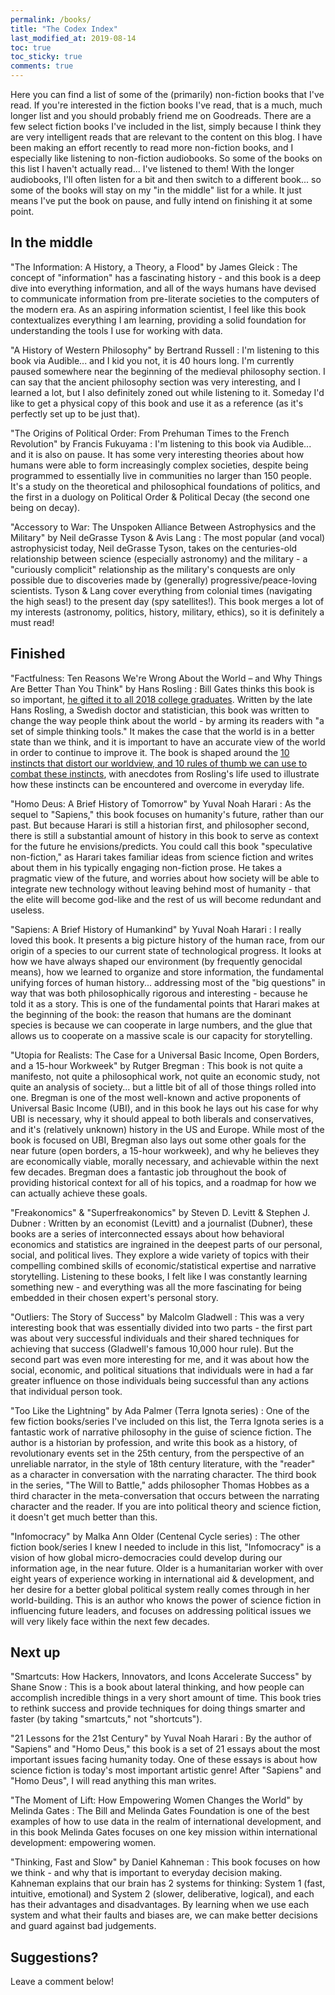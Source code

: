```yaml
---
permalink: /books/
title: "The Codex Index"
last_modified_at: 2019-08-14
toc: true
toc_sticky: true
comments: true
---
```


Here you can find a list of some of the (primarily) non-fiction books that I've read. If you're interested in the fiction books I've read, that is a much, much longer list and you should probably friend me on Goodreads. There are a few select fiction books I've included in the list, simply because I think they are very intelligent reads that are relevant to the content on this blog. I have been making an effort recently to read more non-fiction books, and I especially like listening to non-fiction audiobooks. So some of the books on this list I haven't actually read... I've listened to them! With the longer audiobooks, I'll often listen for a bit and then switch to a different book... so some of the books will stay on my "in the middle" list for a while. It just means I've put the book on pause, and fully intend on finishing it at some point.

## In the middle

"The Information: A History, a Theory, a Flood" by James Gleick
:     The concept of "information" has a fascinating history - and this book is a deep dive into everything information, and all of the ways humans have devised to communicate information from pre-literate societies to the computers of the modern era. As an aspiring information scientist, I feel like this book contextualizes everything I am learning, providing a solid foundation for understanding the tools I use for working with data.

"A History of Western Philosophy" by Bertrand Russell
:     I'm listening to this book via Audible... and I kid you not, it is 40 hours long. I'm currently paused somewhere near the beginning of the medieval philosophy section. I can say that the ancient philosophy section was very interesting, and I learned a lot, but I also definitely zoned out while listening to it. Someday I'd like to get a physical copy of this book and use it as a reference (as it's perfectly set up to be just that).

"The Origins of Political Order: From Prehuman Times to the French Revolution" by Francis Fukuyama
:     I'm listening to this book via Audible... and it is also on pause. It has some very interesting theories about how humans were able to form increasingly complex societies, despite being programmed to essentially live in communities no larger than 150 people. It's a study on the theoretical and philosophical foundations of politics, and the first in a duology on Political Order & Political Decay (the second one being on decay).

"Accessory to War: The Unspoken Alliance Between Astrophysics and the Military" by Neil deGrasse Tyson & Avis Lang
:    The most popular (and vocal) astrophysicist today, Neil deGrasse Tyson, takes on the centuries-old relationship between science (especially astronomy) and the military - a "curiously complicit" relationship as the military's conquests are only possible due to discoveries made by (generally) progressive/peace-loving scientists. Tyson & Lang cover everything from colonial times (navigating the high seas!) to the present day (spy satellites!). This book merges a lot of my interests (astronomy, politics, history, military, ethics), so it is definitely a must read!

## Finished

"Factfulness: Ten Reasons We're Wrong About the World – and Why Things Are Better Than You Think" by Hans Rosling
:    Bill Gates thinks this book is so important, [he gifted it to all 2018 college graduates](https://www.businessinsider.com/bill-gates-giving-free-copies-factfulness-to-college-graduates-2018-6). Written by the late Hans Rosling, a Swedish doctor and statistician, this book was written to change the way people think about the world - by arming its readers with "a set of simple thinking tools." It makes the case that the world is in a better state than we think, and it is important to have an accurate view of the world in order to continue to improve it. The book is shaped around the [10 instincts that distort our worldview, and 10 rules of thumb we can use to combat these instincts](https://www.gapminder.org/factfulness/), with anecdotes from Rosling's life used to illustrate how these instincts can be encountered and overcome in everyday life.

"Homo Deus: A Brief History of Tomorrow" by Yuval Noah Harari
:     As the sequel to "Sapiens," this book focuses on humanity's future, rather than our past. But because Harari is still a historian first, and philosopher second, there is still a substantial amount of history in this book to serve as context for the future he envisions/predicts. You could call this book "speculative non-fiction," as Harari takes familiar ideas from science fiction and writes about them in his typically engaging non-fiction prose. He takes a pragmatic view of the future, and worries about how society will be able to integrate new technology without leaving behind most of humanity - that the elite will become god-like and the rest of us will become redundant and useless.

"Sapiens: A Brief History of Humankind" by Yuval Noah Harari
:    I really loved this book. It presents a big picture history of the human race, from our origin of a species to our current state of technological progress. It looks at how we have always shaped our environment (by frequently genocidal means), how we learned to organize and store information, the fundamental unifying forces of human history... addressing most of the "big questions" in way that was both philosophically rigorous and interesting - because he told it as a story. This is one of the fundamental points that Harari makes at the beginning of the book: the reason that humans are the dominant species is because we can cooperate in large numbers, and the glue that allows us to cooperate on a massive scale is our capacity for storytelling.

"Utopia for Realists: The Case for a Universal Basic Income, Open Borders, and a 15-hour Workweek" by Rutger Bregman
:    This book is not quite a manifesto, not quite a philosophical work, not quite an economic study, not quite an analysis of society... but a little bit of all of those things rolled into one. Bregman is one of the most well-known and active proponents of Universal Basic Income (UBI), and in this book he lays out his case for why UBI is necessary, why it should appeal to both liberals and conservatives, and it's (relatively unknown) history in the US and Europe. While most of the book is focused on UBI, Bregman also lays out some other goals for the near future (open borders, a 15-hour workweek), and why he believes they are economically viable, morally necessary, and achievable within the next few decades. Bregman does a fantastic job throughout the book of providing historical context for all of his topics, and a roadmap for how we can actually achieve these goals.

"Freakonomics" & "Superfreakonomics" by Steven D. Levitt & Stephen J. Dubner
:    Written by an economist (Levitt) and a journalist (Dubner), these books are a series of interconnected essays about how behavioral economics and statistics are ingrained in the deepest parts of our personal, social, and political lives. They explore a wide variety of topics with their compelling combined skills of economic/statistical expertise and narrative storytelling. Listening to these books, I felt like I was constantly learning something new - and everything was all the more fascinating for being embedded in their chosen expert's personal story.

"Outliers: The Story of Success" by Malcolm Gladwell
:    This was a very interesting book that was essentially divided into two parts - the first part was about very successful individuals and their shared techniques for achieving that success (Gladwell's famous 10,000 hour rule). But the second part was even more interesting for me, and it was about how the social, economic, and political situations that individuals were in had a far greater influence on those individuals being successful than any actions that individual person took.

"Too Like the Lightning" by Ada Palmer (Terra Ignota series)
:    One of the few fiction books/series I've included on this list, the Terra Ignota series is a fantastic work of narrative philosophy in the guise of science fiction. The author is a historian by profession, and write this book as a history, of revolutionary events set in the 25th century, from the perspective of an unreliable narrator, in the style of 18th century literature, with the "reader" as a character in conversation with the narrating character. The third book in the series, "The Will to Battle," adds philosopher Thomas Hobbes as a third character in the meta-conversation that occurs between the narrating character and the reader. If you are into political theory and science fiction, it doesn't get much better than this.

"Infomocracy" by Malka Ann Older (Centenal Cycle series)
:    The other fiction book/series I knew I needed to include in this list, "Infomocracy" is a vision of how global micro-democracies could develop during our information age, in the near future. Older is a humanitarian worker with over eight years of experience working in international aid & development, and her desire for a better global political system really comes through in her world-building. This is an author who knows the power of science fiction in influencing future leaders, and focuses on addressing political issues we will very likely face within the next few decades.

## Next up

"Smartcuts: How Hackers, Innovators, and Icons Accelerate Success" by Shane Snow
:    This is a book about lateral thinking, and how people can accomplish incredible things in a very short amount of time. This book tries to rethink success and provide techniques for doing things smarter and faster (by taking "smartcuts," not "shortcuts").

"21 Lessons for the 21st Century" by Yuval Noah Harari
:    By the author of "Sapiens" and "Homo Deus," this book is a set of 21 essays about the most important issues facing humanity today. One of these essays is about how science fiction is today's most important artistic genre! After "Sapiens" and "Homo Deus", I will read anything this man writes.

"The Moment of Lift: How Empowering Women Changes the World" by Melinda Gates
:     The Bill and Melinda Gates Foundation is one of the best examples of how to use data in the realm of international development, and in this book Melinda Gates focuses on one key mission within international development: empowering women.

"Thinking, Fast and Slow" by Daniel Kahneman
:     This book focuses on how we think - and why that is important to everyday decision making. Kahneman explains that our brain has 2 systems for thinking: System 1 (fast, intuitive, emotional) and System 2 (slower, deliberative, logical), and each has their advantages and disadvantages. By learning when we use each system and what their faults and biases are, we can make better decisions and guard against bad judgements.

## Suggestions?

Leave a comment below!
